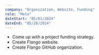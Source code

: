 ```yaml
---
company: "Organization, Website, Funding"
role: "Meta"
dateStart: "05/01/2024"
dateEnd: "05/28/2024"
---
```


- Come up with a project funding strategy.
- Create Flango website.
- Create Flango GitHub organization.

